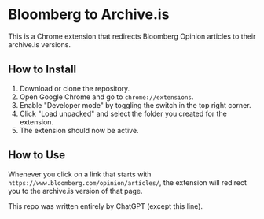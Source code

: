 # Bloomberg to Archive.is

This is a Chrome extension that redirects Bloomberg Opinion articles to their archive.is versions.

## How to Install

1. Download or clone the repository.
2. Open Google Chrome and go to `chrome://extensions`.
3. Enable "Developer mode" by toggling the switch in the top right corner.
4. Click "Load unpacked" and select the folder you created for the extension.
5. The extension should now be active.

## How to Use

Whenever you click on a link that starts with `https://www.bloomberg.com/opinion/articles/`, the extension will redirect you to the archive.is version of that page.

This repo was written entirely by ChatGPT (except this line).